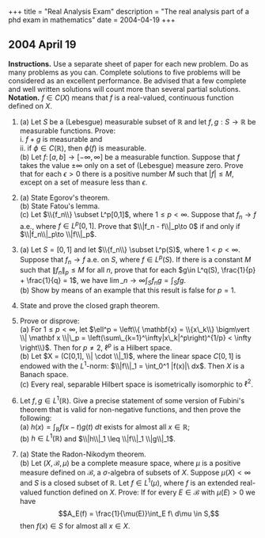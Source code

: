 +++
title = "Real Analysis Exam"
description = "The real analysis part of a phd exam in mathematics"
date = 2004-04-19
+++

## 2004 April 19

**Instructions.** Use a separate sheet of paper for each new problem. Do as many problems as you can.  Complete solutions to five problems will be considered as an excellent performance.  Be advised that a few complete and well written solutions will count more than several partial solutions.\
**Notation.** $f\in C(X)$ means that $f$ is a real-valued, continuous function defined on $X$.

1. (a) Let $S$ be a (Lebesgue) measurable subset of $\mathbb R$ and let $f, g: S\to \mathbb R$ be measurable functions. Prove:\
       i. $f+g$ is measurable and\
       ii. if $\phi \in C(\mathbb R)$, then $\phi(f)$ is measurable.\
   (b) Let $f\colon [a,b]\to  [-\infty, \infty]$ be a measurable function. Suppose that $f$ takes the value $\pm \infty$ only on a set of (Lebesgue) measure zero. Prove that for each $\epsilon>0$ there is a positive number $M$ such that $|f|\leq M$, except on a set of measure less than $\epsilon$.

2. (a) State Egorov's theorem.\
   (b) State Fatou's lemma.\
   (c) Let $\\{f_n\\} \subset L^p[0,1]$, where $1\leq p< \infty$. Suppose that $f_n\to  f$ a.e., where $f\in L^p[0,1]$. Prove that $\\|f_n - f\\|_p\to 0$ if and only if $\\|f_n\\|_p\to  \\|f\\|_p$.

3. (a) Let $S = [0, 1]$ and let $\\{f_n\\} \subset L^p(S)$, where $1< p< \infty$. Suppose that $f_n\to f$ a.e. on $S$, where $f\in L^p(S)$. If there is a constant $M$ such that $\|f_n\|_p\leq M$ for all $n$, prove that for each $g\in L^q(S), \frac{1}{p} + \frac{1}{q} = 1$, we have $\lim\limits\_{n\to \infty} \int_S f_n g = \int_S fg$.\
   (b) Show by means of an example that this result is false for $p=1$.

4. State and prove the closed graph theorem. <!-- \index{closed graph theorem|ii} -->

5. Prove or disprove:\
   (a) For $1 \leq p < \infty$, let $\ell^p = \left\\{ \mathbf{x} = \\{x\_k\\} \bigm\vert \\| \mathbf x \\|\_p = \left(\sum\_{k=1}^\infty|x\_k|^p\right)^{1/p} < \infty  \right\\}$. Then for $p \neq 2$, $\ell^p$ is a Hilbert space.\
   (b) Let $X = (C[0,1], \\| \cdot \\|_1)$, where the linear space $C[0,1]$ is endowed with the $L^1$-norm: $\\|f\\|_1 = \int_0^1 |f(x)|\ dx$. Then $X$ is a Banach space.\
   (c) Every real, separable Hilbert space is isometrically isomorphic to $\ell^2$.

6. Let $f, g \in L^1(\mathbb R)$. Give a precise statement of some version of Fubini's theorem that is valid for non-negative functions, and then prove the following:\
   (a) $h(x) = \int_\mathbb R f(x-t)g(t)\ dt$ exists for almost all $x\in \mathbb R$;\
   (b) $h\in L^1(\mathbb R)$ and $\\|h\\|_1 \leq \\|f\\|_1 \\|g\\|_1$.

7. (a) State the Radon-Nikodym theorem.\
   (b) Let $(X, \mathcal B, \mu)$ be a complete measure space, where $\mu$ is a positive measure defined on $\mathcal B$, a $\sigma$-algebra of subsets of $X$.  Suppose $\mu(X) < \infty$ and $S$ is a closed subset of $\mathbb R$. Let $f\in L^1(\mu)$, where $f$ is an extended real-valued function defined on $X$.  Prove: If for every $E\in \mathcal B$ with $\mu(E) > 0$ we have $$A_E(f) = \frac{1}{\mu(E)}\int_E f\ d\mu \in S,$$ then $f(x)\in S$ for almost all $x\in X$. 
   <!-- \index{Radon-Nikodym!problems}-->



<!-- 
SOLUTION 1
   
  \ifthenelse{\boolean{includeSolutions}}{\begin{solution}~\\
      {\bf (a)} {\it Proof 1}: Since $f$ and $g$ are real measurable functions of $S$,
      % the measurable space $(S, \borel(S))$, 
      and since the mapping $\Phi:\mathbb R\times \mathbb R \to  \mathbb R$
      defined by $\Phi(x,y) = x+y$ is continuous, theorem~\mathbb Ref{thm:Rudin-1.8}
      implies that the function $f+g = \Phi(f,g)$ is measurable.  
      If $\phi \in C(\mathbb R)$, then $\phi(f)$ is measurable by part (b) of
      theorem~\mathbb Ref{thm:Rudin-1.7}.\\[6pt] 
      {\it Proof 2}:
      Let $\\{q_i\}_{i=1}^\infty$ be an enumeration of
      the rationals.  Then, for any $\alpha \in \mathbb R$, 
      \[
      \\{x\in S: f(x)+g(x) < \alpha\}  = 
      \bigcup_{i=1}^\infty  \\{x\in S: f(x) < \alpha - q_i\}
      \cap \\{x\in S: g(x) < q_i\}.
      \]
      Since each set on the right is measurable, and since \sigalg s are closed under
      countable unions and intersections, $\\{x\in S: f(x)+g(x) < \alpha\}$ is
      measurable.  Since $\alpha$ was arbitrary, $f+g$ is measurable.

      The function $\phi f$ is measurable if and only if, for any open subset 
      $U$ of \mathbb R, the set $(\phi f)^{-1}(U)$ is measurable.  Let 
      $U$ be open in $\mathbb R$.   Then $\phi^{-1}(U)$ is open, since $\phi \in C(\mathbb R)$, and so 
      $(\phi f)^{-1}(U) = f^{-1}(\phi^{-1}(U))$ is
      measurable, since $f$ is measurable. Therefore, $\phi f$ is measurable.
      \\[6pt]
      {\bf (b)}
      Fix $\epsilon>0$.  
      For $n\in \N$, define $A_n = \\{x\in [a,b]: |f(x)|\leq n\}$.  Then 
      \begin{equation}
        \label{eq:2004-b1}
        [a,b] = \bigcup_{n=1}^\infty A_n \cup A_\infty,
      \end{equation}
      where\footnote{%It is important to account for points in $A_\infty$ 
        Since $f$ is an \emph{extended} real valued function, we must not forget to
        include $A_\infty$, without which the union in (\mathbb Ref{eq:2004-b1}) 
        would not be all of $[a,b]$.} $A_\infty = \\{x: f(x) = \pm
      \infty\}$.  Also, $A_1\subseteq A_2 \subseteq \cdots$ and, since
      $f$ is measurable, each $A_n$ is measurable.
      Therefore, $\mu(A_n) \uparrow \mu(\cup_n A_n)$, as $n \to  \infty$.
      Note that all sets are contained in $[a,b]$ and thus have finite measure.

      Let $M\in \N$ be such that $\mu(\cup_n A_n) - \mu(A_M) < \epsilon$.  Then $|f|
      \leq M$ except on $[a,b]\setminus A_M$, and by~(\mathbb Ref{eq:2004-b1}),
      \begin{align*}
        \mu([a,b]\setminus A_M) 
        % &= \mu\left(\bigcup_n A_n \cup A_\infty \setminus A_M\mathbb Right)\\
        % &\leq \mu\left(\bigcup_n A_n \setminus A_M\mathbb Right) + \mu(A_\infty) \\
        % &= \mu\left(\bigcup_n A_n \setminus A_M\mathbb Right) < \epsilon,
        &= \mu(\cup_n A_n \cup A_\infty \setminus A_M)\\
        &\leq \mu(\cup_n A_n \setminus A_M) + \mu(A_\infty) \\
        &= \mu(\cup_n A_n \setminus A_M) < \epsilon.
      \end{align*}
      The second equality holds since we assumed 
      $f(x) = \pm \infty$ only on a set of measure zero; \ie $\mu(A_\infty) = 0.$
      \qed
    \end{solution}  }{}

\pspace

SOLUTION 2
     \ifthenelse{\boolean{includeSolutions}}{\begin{solution}~\\[4pt]
      {\bf (a)} See theorem \mathbb Ref{thm:egoroff}.\\[6pt]
      {\bf (b)} See theorem \mathbb Ref{thm:fatou}.\\[6pt]
      {\bf (c)} ($\to $) By the Minkowsky inequality, 
      $\|f_n\|_p  = \|f_n-f + f\|_p \leq \|f_n-f\|_p+\|f\|_p$. Similarly,
      $\|f\|_p  \leq \|f_n-f\|_p+\|f_n\|_p$.  Together, the two inequalities yield
      $\left| \|f_n\|_p-\|f\|_p \mathbb Right| \leq \|f_n-f\|_p$.
      Therefore, $\|f_n-f\|_p\to  0$
      implies $\left| \|f_n\|_p-\|f\|_p \mathbb Right| \to  0$.  This proves necessity.
      
      ($\Leftarrow$) I know of three proofs of sufficiency.  The second is similar to the first, only
      much shorter as it exploits the full power of the general version of Lebesgue's
      \index{dominated convergence theorem!applied}
      dominated convergence theorem, whereas the first proof merely relies on Fatou's
      lemma.\footnote{Disclaimer: I made up the first proof, so you should check
        it carefully for yourself and decide whether you believe me.}  The third proof
      uses both Fatou's lemma and Egoroff's theorem, so, judging from parts (a) and
      (b), this may be closer to what the examiners had in mind.  Note that none of the
      proofs use the assumption that the measure space is finite, so we may as well
      work in the more general space $L^p(X, \sigM, \mu)$.
      % , instead of restricting ourselves to $L^p[0,1]$. 

      Both proofs 1 and 2 make use of the following:
      \begin{lemma} If $\alpha, \beta \in [0,\infty)$ and $1\leq p < \infty$, 
        then $(\alpha + \beta)^p \leq 2^{p-1}(\alpha^p + \beta^p)$.
      \end{lemma}
      \begin{proof}
        When $p\geq 1$, $\phi(x) = x^p$ is convex on $[0, \infty)$.  Thus, for all 
        $\alpha, \beta \in [0,\infty)$,
        \[
        \left(\frac{\alpha+\beta}{2}\mathbb Right)^p = 
        \phi\left(\frac{\alpha+\beta}{2}\mathbb Right) \leq
        \frac{1}{2}[\phi(\alpha) + \phi(\beta)] = 
        \frac{1}{2}(\alpha^p + \beta^p).
        \]
      \end{proof}
      When $\alpha, \beta \in \mathbb R$, the triangle inequality
      followed by the lemma yields
      \begin{equation}
        \label{eq:convex}
        |\alpha - \beta|^p \leq ||\alpha| + |\beta||^p \leq
        2^{p-1}(|\alpha|^p + |\beta|^p).
      \end{equation}
      % By, we have
      {\it Proof 1}:
      By (\mathbb Ref{eq:convex}),
      \[
      |f_n - f|^p \leq 2^{p-1}(|f_n|^p + |f|^p).
      \]
      In particular, $f_n - f \in L^p$, for each $n\in \N$.  Moreover, the functions
      \begin{equation}
        \label{eq:gnn}
        g_n =  2^{p-1}(|f_n|^p + |f|^p) - |f_n - f|^p.
      \end{equation}
      are non-negative.
      % \[\int \varliminf g_n \leq \varliminf \int g_n.\]
      % $\int \varliminf g_n \leq \varliminf \int g_n$ by 
      Now notice that $\varliminf g_n = 2^p|f|^p$.  Applying Fatou's lemma
      to~(\mathbb Ref{eq:gnn}), then,
      \[  
      \int 2^p|f|^p   =  \int \varliminf g_n \leq \varliminf \int g_n = \varliminf \int
      \left\\{2^{p-1}(|f_n|^p + |f|^p) - |f_n - f|^p\mathbb Right\}. 
      \]
      Since $\|f_n\|_p \to  \|f\|_p$, this implies
      \[  
      2^p\int |f|^p \leq 2^p \int |f|^p - \varlimsup \int |f_n - f|^p.
      \]
      Equivalently $0 \leq - \varlimsup \int |f_n - f|^p$.  This proves
      $\|f_n - f\|^p \to  0$.
      % \qed~\\[5mm] 
      \qed
      {\it Proof 2}:
      By (\mathbb Ref{eq:convex}),
      \begin{equation}
        \label{eq:fnn}
        |f_n - f|^p \leq 2^{p-1}(|f_n|^p + |f|^p).
      \end{equation}
      In particular, $f_n - f \in L^p$, for each $n\in \N$.  Define the functions
      \[
      g_n =  2^{p-1}(|f_n|^p + |f|^p) \quad \text{ and } \quad
      g =  2^p|f|^p.
      \]
      Then $g_n\to  g$ a.e., 
      and $\|f_n\|_p \to  \|f\|_p$ implies
      $\int g_n \to  \int g$.  Also, $g_n \geq |f_n - f|^p
      \to  0$ a.e., by (\mathbb Ref{eq:fnn}).
      Therefore, the dominated convergence theorem
      (theorem~\mathbb Ref{thm:DCT}) implies $\int |f_n - f|^p \to  0$. 
      \qed~\\[5mm]
      {\it Proof 3}: Since $f\in L^p$, for all $\epsilon > 0$, there is a number
      $\delta >0$ and a set $B\in \sigM$ of finite measure such that $f$ is bounded on
      $B$,
      $\int_{X\setminus B}|f|^p \, d\mu < \epsilon/2$, and 
      $\int_{E}|f|^p \, d\mu < \epsilon/2$, for all $E\in \sigM$ with $\mu E < \delta$.  
      By Egoroff's theorem, there is a set $A\subseteq B$ such that $\mu(B\setminus A)
      < \delta$ and $f_n \to  f$ uniformly on $A$.  Therefore,
      \begin{align}\label{eq:1}
        \int_X |f|^p &= \int_{X\setminus B} |f|^p + \int_{B\setminus A} |f|^p + \int_{A}
        |f|^p\nonumber \\
        &< \epsilon/2 + \epsilon/2 + \int_{A} |f|^p\nonumber \\
        &\leq \epsilon + \varliminf \int_{A} |f_n|^p,
      \end{align}
      since, by Fatou's lemma, 
      $\int_{A} |f|^p = \int_{A} \varliminf |f_n|^p \leq
      \varliminf \int_{A} |f_n|^p$.  By hypothesis, $\|f_n\|_p \to  \|f\|_p$.  Therefore
      \[
      \varliminf \int_{A} |f_n|^p =
      \varliminf \left\\{\int_{X} |f_n|^p -
        \int_{X\setminus A} |f_n|^p\mathbb Right\}
      =\int_{X} |f|^p -
      \varlimsup \int_{X\setminus A} |f_n|^p.
      \]
      By~(\mathbb Ref{eq:1}), then, 
      \[
      \int_{X} |f|^p < \epsilon
      + \int_{X} |f|^p -
      \varlimsup \int_{X\setminus A} |f_n|^p.
      \]
      Therefore, $\varlimsup \int_{X\setminus A} |f_n|^p < \epsilon$ (since $f\in
      L^p$).  Finally, note that
      \begin{align*}
        \|f_n-f\|^p &= \|(f_n - f) \chi_A + (f_n - f) \chi_{X\setminus A}\|_p\\
        &\leq \|(f_n - f) \chi_A \|_p + \|(f_n - f) \chi_{X\setminus A}\|_p \qquad \text{(Minkowsky)}\\
        &\leq \|(f_n - f) \chi_A \|_p + \|f_n\chi_{X\setminus A}\|_p + \|f \chi_{X\setminus A}\|_p.
      \end{align*}
      Therefore,
      \[
      \varlimsup \|f_n-f\|^p \leq
      \varlimsup\\{|f_n(x) - f(x): x\in A\}\mu(A)^{1/p} +
      \varlimsup\left(\int_{X\setminus A} |f_n|^p\mathbb Right)^{1/p} +
      \left(\int_{X\setminus A} |f|^p\mathbb Right)^{1/p}.
      \]
      The first term on the right goes to zero since $f_n\to  f$ uniformly on
      $A$.  The other terms are bounded by $2 \epsilon^{1/p}$.
      \qed 
      \index{Egoroff's theorem!problems|)}

    \end{solution}  }{}

  \ifthenelse{\boolean{includeSolutions}}{\newpage}{\pspace}



SOLUTION 3

SOLUTION 4

  \ifthenelse{\boolean{includeSolutions}}{\begin{solution}~\\[4pt]
(a) Since $g\in L^q(S)$, for all $\epsilon > 0$ there exists $\delta>0$ such
that if $A$ is a measurable set with $\mu A < \delta$ then 
\[
\int_A |g|^q \, d\mu < \epsilon.
\]
Let $B_0\subset S$ denote the set on which $f_n$ does not converge to $f$.  Let
$B\subset S$ be such that $f_n \to  f$ uniformly in $S\setminus B$, and
such that $\mu B< \delta$.  (Such a set exists by Egoroff's theorem since $\mu S
< \infty$.)  Now throw the set $B_0$ in with $B$ (i.e.~redefine $B$ to be $B\cup
B_0$).
Then,
\begin{align*}
  D_n &:= \int_S |f_n g - f g | \, d\mu = 
\int_S |f_n - f| |g | \, d\mu \\ 
&=\int_{S\setminus B} |f_n - f| |g | \, d\mu +
\int_{B} |f_n - f| |g | \, d\mu \\ 
&\leq \| (f_n - f) \chi_{S\setminus B}\|_p \|g\|_q + \|f_n - f\|_p \|g \chi_B\|_q.
\end{align*}
The final inequality holds because $f_n, f \in L^p$ implies $|f_n - f| \in L^p$
and by H\"{o}lder's inequality.  Now, by Minkowski's inequality, $\|f_n - f\|_p
\leq \|f_n\|_p + \|f\|_p$, so
\[
  D_n \leq \sup\\{| f_n(x) - f(x)| : x\notin B\}\mu(S\setminus B)^{1/p} \|g\|_q +
(\|f_n\|_p + \|f\|_p)\left(\int_B |g|^q\, d\mu\mathbb Right)^{1/q}.
 \]
Now we are free to choose the $\delta>0$ above so that
\[
\left(\int_B |g|^q\, d\mu\mathbb Right)^{1/q} < \frac{\epsilon}{2(M+\|f\|_p)}
\]
holds whenever $\mu B < \delta$.  Also, $f_n \to  f$ uniformly on
$S\setminus B$, so let $N$ be such that 
\[
\sup\\{| f_N(x) - f(x)| : x\notin B\} < \frac{\epsilon}{2\mu(S\setminus
  B)^{1/p}\|g\|_q}.
\]
Then $D_N < \epsilon/2 + \epsilon/2$.
\qed~\\[5mm]
(b) The result is not true for $p=1$ as the following example shows:  Let $f_n =
n\chi_{[0,1/n]}, \, n=1, 2, \dots$.  First note that $f_n \to  0$ a.e.
For if $x\in (0,1]$, there exists $N>0$ such that $1/N < x$ and thus $f_n(x) =
0$ for all $n\geq N$.  Therefore, $\\{x\in [0,1] : f_n(x) \nrightarrow 0 \} =
\\{0\}$.
Now, if $g$ is the constant function $g\equiv 1$, then $\int f_n g \, d\mu = 1$
for all $n=1, 2, \dots$.  Therefore, 
$\int f_n g \, d\mu \to  1$, while $\int fg \, d\mu = \int 0g\, d\mu =
0$.  Finally, note that $\|f_n\|_1 = n\mu([0,\frac{1}{n}]) = 1$ for $n=1, 2,
\dots$, so $\\{f_n\}$ satisfies the hypothesis $\|f_n\|_1\leq$ some constant $M$.
\qed
    \end{solution}  }{}

SOLUTION 5

SOLUTION 6

SOLUTION 7
 -->

